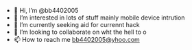 - 👋 Hi, I’m @bb4402005
- 👀 I’m interested in lots of stuff mainly mobile device intrution   
- 🌱 I’m currently seeking aid for currennt hack    
- 💞️ I’m looking to collaborate on wht the hell to o
- 📫 How to reach me bb4402005@yhoo.com

<!---
bb4402005/bb4402005 is a ✨ special ✨ repository because its `README.md` (this file) appears on your GitHub profile.
You can click the Preview link to take a look at your changes.
--->
